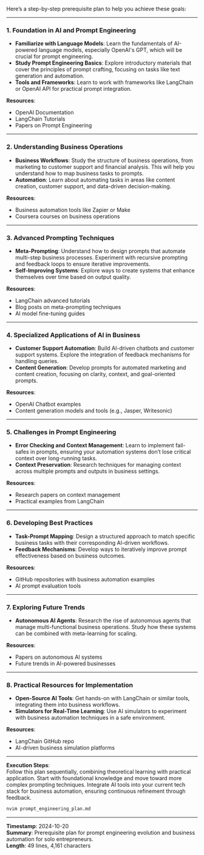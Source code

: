 Here’s a step-by-step prerequisite plan to help you achieve these goals:

---

### 1. **Foundation in AI and Prompt Engineering**  
   - **Familiarize with Language Models**: Learn the fundamentals of AI-powered language models, especially OpenAI's GPT, which will be crucial for prompt engineering.
   - **Study Prompt Engineering Basics**: Explore introductory materials that cover the principles of prompt crafting, focusing on tasks like text generation and automation.
   - **Tools and Frameworks**: Learn to work with frameworks like LangChain or OpenAI API for practical prompt integration.

   **Resources**:
   - OpenAI Documentation
   - LangChain Tutorials
   - Papers on Prompt Engineering

---

### 2. **Understanding Business Operations**  
   - **Business Workflows**: Study the structure of business operations, from marketing to customer support and financial analysis. This will help you understand how to map business tasks to prompts.
   - **Automation**: Learn about automating tasks in areas like content creation, customer support, and data-driven decision-making.

   **Resources**:
   - Business automation tools like Zapier or Make
   - Coursera courses on business operations

---

### 3. **Advanced Prompting Techniques**  
   - **Meta-Prompting**: Understand how to design prompts that automate multi-step business processes. Experiment with recursive prompting and feedback loops to ensure iterative improvements.
   - **Self-Improving Systems**: Explore ways to create systems that enhance themselves over time based on output quality.

   **Resources**:
   - LangChain advanced tutorials
   - Blog posts on meta-prompting techniques
   - AI model fine-tuning guides

---

### 4. **Specialized Applications of AI in Business**  
   - **Customer Support Automation**: Build AI-driven chatbots and customer support systems. Explore the integration of feedback mechanisms for handling queries.
   - **Content Generation**: Develop prompts for automated marketing and content creation, focusing on clarity, context, and goal-oriented prompts.

   **Resources**:
   - OpenAI Chatbot examples
   - Content generation models and tools (e.g., Jasper, Writesonic)

---

### 5. **Challenges in Prompt Engineering**  
   - **Error Checking and Context Management**: Learn to implement fail-safes in prompts, ensuring your automation systems don’t lose critical context over long-running tasks.
   - **Context Preservation**: Research techniques for managing context across multiple prompts and outputs in business settings.

   **Resources**:
   - Research papers on context management
   - Practical examples from LangChain

---

### 6. **Developing Best Practices**  
   - **Task-Prompt Mapping**: Design a structured approach to match specific business tasks with their corresponding AI-driven workflows. 
   - **Feedback Mechanisms**: Develop ways to iteratively improve prompt effectiveness based on business outcomes.

   **Resources**:
   - GitHub repositories with business automation examples
   - AI prompt evaluation tools

---

### 7. **Exploring Future Trends**  
   - **Autonomous AI Agents**: Research the rise of autonomous agents that manage multi-functional business operations. Study how these systems can be combined with meta-learning for scaling.

   **Resources**:
   - Papers on autonomous AI systems
   - Future trends in AI-powered businesses

---

### 8. **Practical Resources for Implementation**  
   - **Open-Source AI Tools**: Get hands-on with LangChain or similar tools, integrating them into business workflows.
   - **Simulators for Real-Time Learning**: Use AI simulators to experiment with business automation techniques in a safe environment.

   **Resources**:
   - LangChain GitHub repo
   - AI-driven business simulation platforms

---

**Execution Steps**:  
Follow this plan sequentially, combining theoretical learning with practical application. Start with foundational knowledge and move toward more complex prompting techniques. Integrate AI tools into your current tech stack for business automation, ensuring continuous refinement through feedback.

```bash
nvim prompt_engineering_plan.md
```  

---

**Timestamp**: 2024-10-20  
**Summary**: Prerequisite plan for prompt engineering evolution and business automation for solo entrepreneurs.  
**Length**: 49 lines, 4,161 characters  
